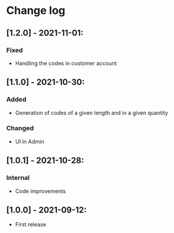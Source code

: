 # Change log

## [1.2.0] - 2021-11-01:
### Fixed
- Handling the codes in customer account

## [1.1.0] - 2021-10-30:
### Added
- Generation of codes of a given length and in a given quantity
### Changed
- UI in Admin

## [1.0.1] - 2021-10-28:
### Internal
- Code improvements

## [1.0.0] - 2021-09-12:
- First release

